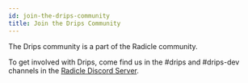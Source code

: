 ```yaml
---
id: join-the-drips-community
title: Join the Drips Community
---
```


The Drips community is a part of the Radicle community.

To get involved with Drips, come find us in the #drips and #drips-dev channels in the <a href="https://discord.gg/9HngY3wjWd" target="_blank">Radicle Discord Server</a>.

